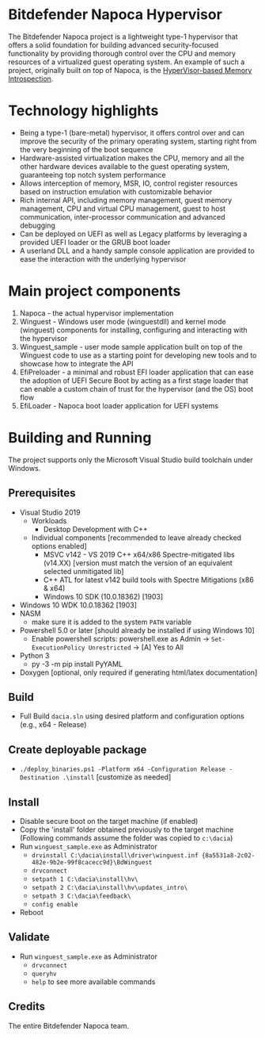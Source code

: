 # Bitdefender Napoca Hypervisor
The Bitdefender Napoca project is a lightweight type-1 hypervisor that offers a solid foundation for building advanced security-focused functionality by providing thorough control over the CPU and memory resources of a virtualized guest operating system. 
An example of such a project, originally built on top of Napoca, is the [HyperVisor-based Memory Introspection](https://github.com/hvmi/).

# Technology highlights
- Being a type-1 (bare-metal) hypervisor, it offers control over and can improve the security of the primary operating system, starting right from the very beginning of the boot sequence
- Hardware-assisted virtualization makes the CPU, memory and all the other hardware devices available to the guest operating system, guaranteeing top notch system performance
- Allows interception of memory, MSR, IO, control register resources based on instruction emulation with customizable behavior
- Rich internal API, including memory management, guest memory management, CPU and virtual CPU management, guest to host communication, inter-processor communication and advanced debugging
- Can be deployed on UEFI as well as Legacy platforms by leveraging a provided UEFI loader or the GRUB boot loader
- A userland DLL and a handy sample console application are provided to ease the interaction with the underlying hypervisor

# Main project components
1. Napoca - the actual hypervisor implementation
2. Winguest - Windows user mode (winguestdll) and kernel mode (winguest) components for installing, configuring and interacting with the hypervisor
3. Winguest_sample - user mode sample application built on top of the Winguest code to use as a starting point for developing new tools and to showcase how to integrate the API
4. EfiPreloader - a minimal and robust EFI loader application that can ease the adoption of UEFI Secure Boot by acting as a first stage loader that can enable a custom chain of trust for the hypervisor (and the OS) boot flow
5. EfiLoader - Napoca boot loader application for UEFI systems

# Building and Running
The project supports only the Microsoft Visual Studio build toolchain under Windows.

## Prerequisites
* Visual Studio 2019
	* Workloads
		* Desktop Development with C++
	* Individual components [recommended to leave already checked options enabled]
		* MSVC v142 - VS 2019 C++ x64/x86 Spectre-mitigated libs (v14.XX) [version must match the version of an equivalent selected unmitigated lib]
		* C++ ATL for latest v142 build tools with Spectre Mitigations (x86 & x64)
		* Windows 10 SDK (10.0.18362) [1903]
* Windows 10 WDK 10.0.18362 [1903]
* NASM
	* make sure it is added to the system `PATH` variable
* Powershell 5.0 or later [should already be installed if using Windows 10]
	* Enable powershell scripts: powershell.exe as Admin -> `Set-ExecutionPolicy Unrestricted` -> [A] Yes to All
* Python 3
	* py -3 -m pip install PyYAML
* Doxygen [optional, only required if generating html/latex documentation]

## Build
* Full Build `dacia.sln` using desired platform and configuration options (e.g., x64 - Release)

## Create deployable package
* `./deploy_binaries.ps1 -Platform x64 -Configuration Release -Destination .\install` [customize as needed]

## Install

* Disable secure boot on the target machine (if enabled)
* Copy the 'install' folder obtained previously to the target machine (Following commands assume the folder was copied to `c:\dacia`)
* Run `winguest_sample.exe` as Administrator
	* `drvinstall C:\dacia\install\driver\winguest.inf {8a5531a8-2c02-482e-9b2e-99f8cacecc9d}\BdWinguest`
	* `drvconnect`
	* `setpath 1 C:\dacia\install\hv\`
	* `setpath 2 C:\dacia\install\hv\updates_intro\`
	* `setpath 3 C:\dacia\feedback\`
	* `config enable`
* Reboot

## Validate

* Run `winguest_sample.exe` as Administrator
	* `drvconnect`
	* `queryhv`
	* `help` to see more available commands 

## Credits

The entire Bitdefender Napoca team.

